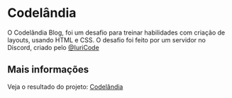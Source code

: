 # Codelândia

O Codelândia Blog, foi um desafio para treinar habilidades com criação de layouts, usando HTML e CSS.
O desafio foi feito por um servidor no Discord, criado pelo [@IuriCode](https://bio-iuricode.vercel.app)


## Mais informações

Veja o resultado do projeto: [Codelândia](
https://codelandia-devjohn.netlify.app)